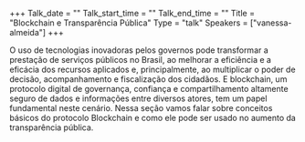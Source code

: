 +++
Talk_date = ""
Talk_start_time = ""
Talk_end_time = ""
Title = "Blockchain e Transparência Pública"
Type = "talk"
Speakers = ["vanessa-almeida"]
+++

O uso de tecnologias inovadoras pelos governos pode transformar a prestação de serviços públicos no Brasil, ao melhorar a eficiência e a eficácia dos recursos aplicados e, principalmente, ao multiplicar o poder de decisão, acompanhamento e fiscalização dos cidadãos. E blockchain, um protocolo digital de governança, confiança e compartilhamento altamente seguro de dados e informações entre diversos atores, tem um papel fundamental neste cenário. Nessa seção vamos falar sobre conceitos básicos do protocolo Blockchain e como ele pode ser usado no aumento da transparência pública.